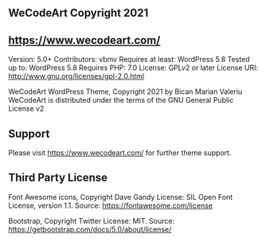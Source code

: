 ## WeCodeArt Copyright 2021
## https://www.wecodeart.com/

Version: 5.0+
Contributors: vbmv
Requires at least: WordPress 5.8
Tested up to: WordPress 5.8
Requires PHP: 7.0
License: GPLv2 or later
License URI: http://www.gnu.org/licenses/gpl-2.0.html

WeCodeArt WordPress Theme, Copyright 2021 by Bican Marian Valeriu
WeCodeArt is distributed under the terms of the GNU General Public License v2

## Support
Please visit https://www.wecodeart.com/ for further theme support.

## Third Party License
Font Awesome icons, Copyright Dave Gandy
License: SIL Open Font License, version 1.1.
Source: https://fontawesome.com/license

Bootstrap, Copyright Twitter
License: MIT.
Source: https://getbootstrap.com/docs/5.0/about/license/